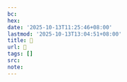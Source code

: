 ```yaml
---
bc:
hex:
date: '2025-10-13T11:25:46+08:00'
lastmod: '2025-10-13T13:04:51+08:00'
title: 󰉩
url: 󰉩
tags: []
src:
note:
---
```

